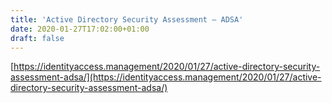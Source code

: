 ```yaml
---
title: 'Active Directory Security Assessment – ADSA'
date: 2020-01-27T17:02:00+01:00
draft: false
---
```


[https://identityaccess.management/2020/01/27/active-directory-security-assessment-adsa/](https://identityaccess.management/2020/01/27/active-directory-security-assessment-adsa/)